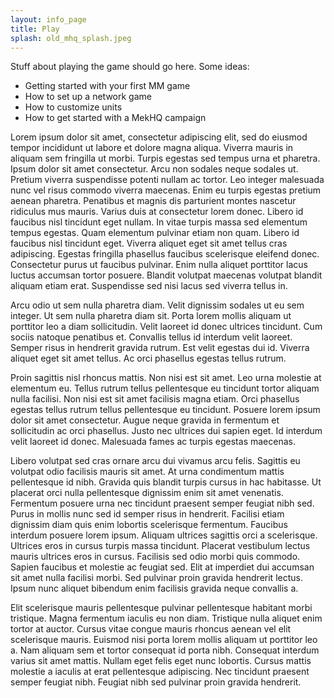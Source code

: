 ```yaml
---
layout: info_page
title: Play
splash: old_mhq_splash.jpeg
---
```


Stuff about playing the game should go here. Some ideas:

- Getting started with your first MM game
- How to set up a network game
- How to customize units
- How to get started with a MekHQ campaign

Lorem ipsum dolor sit amet, consectetur adipiscing elit, sed do eiusmod tempor incididunt ut labore et dolore magna aliqua. Viverra mauris in aliquam sem fringilla ut morbi. Turpis egestas sed tempus urna et pharetra. Ipsum dolor sit amet consectetur. Arcu non sodales neque sodales ut. Pretium viverra suspendisse potenti nullam ac tortor. Leo integer malesuada nunc vel risus commodo viverra maecenas. Enim eu turpis egestas pretium aenean pharetra. Penatibus et magnis dis parturient montes nascetur ridiculus mus mauris. Varius duis at consectetur lorem donec. Libero id faucibus nisl tincidunt eget nullam. In vitae turpis massa sed elementum tempus egestas. Quam elementum pulvinar etiam non quam. Libero id faucibus nisl tincidunt eget. Viverra aliquet eget sit amet tellus cras adipiscing. Egestas fringilla phasellus faucibus scelerisque eleifend donec. Consectetur purus ut faucibus pulvinar. Enim nulla aliquet porttitor lacus luctus accumsan tortor posuere. Blandit volutpat maecenas volutpat blandit aliquam etiam erat. Suspendisse sed nisi lacus sed viverra tellus in.

Arcu odio ut sem nulla pharetra diam. Velit dignissim sodales ut eu sem integer. Ut sem nulla pharetra diam sit. Porta lorem mollis aliquam ut porttitor leo a diam sollicitudin. Velit laoreet id donec ultrices tincidunt. Cum sociis natoque penatibus et. Convallis tellus id interdum velit laoreet. Semper risus in hendrerit gravida rutrum. Est velit egestas dui id. Viverra aliquet eget sit amet tellus. Ac orci phasellus egestas tellus rutrum.

Proin sagittis nisl rhoncus mattis. Non nisi est sit amet. Leo urna molestie at elementum eu. Tellus rutrum tellus pellentesque eu tincidunt tortor aliquam nulla facilisi. Non nisi est sit amet facilisis magna etiam. Orci phasellus egestas tellus rutrum tellus pellentesque eu tincidunt. Posuere lorem ipsum dolor sit amet consectetur. Augue neque gravida in fermentum et sollicitudin ac orci phasellus. Justo nec ultrices dui sapien eget. Id interdum velit laoreet id donec. Malesuada fames ac turpis egestas maecenas.

Libero volutpat sed cras ornare arcu dui vivamus arcu felis. Sagittis eu volutpat odio facilisis mauris sit amet. At urna condimentum mattis pellentesque id nibh. Gravida quis blandit turpis cursus in hac habitasse. Ut placerat orci nulla pellentesque dignissim enim sit amet venenatis. Fermentum posuere urna nec tincidunt praesent semper feugiat nibh sed. Purus in mollis nunc sed id semper risus in hendrerit. Facilisi etiam dignissim diam quis enim lobortis scelerisque fermentum. Faucibus interdum posuere lorem ipsum. Aliquam ultrices sagittis orci a scelerisque. Ultrices eros in cursus turpis massa tincidunt. Placerat vestibulum lectus mauris ultrices eros in cursus. Facilisis sed odio morbi quis commodo. Sapien faucibus et molestie ac feugiat sed. Elit at imperdiet dui accumsan sit amet nulla facilisi morbi. Sed pulvinar proin gravida hendrerit lectus. Ipsum nunc aliquet bibendum enim facilisis gravida neque convallis a.

Elit scelerisque mauris pellentesque pulvinar pellentesque habitant morbi tristique. Magna fermentum iaculis eu non diam. Tristique nulla aliquet enim tortor at auctor. Cursus vitae congue mauris rhoncus aenean vel elit scelerisque mauris. Euismod nisi porta lorem mollis aliquam ut porttitor leo a. Nam aliquam sem et tortor consequat id porta nibh. Consequat interdum varius sit amet mattis. Nullam eget felis eget nunc lobortis. Cursus mattis molestie a iaculis at erat pellentesque adipiscing. Nec tincidunt praesent semper feugiat nibh. Feugiat nibh sed pulvinar proin gravida hendrerit.

